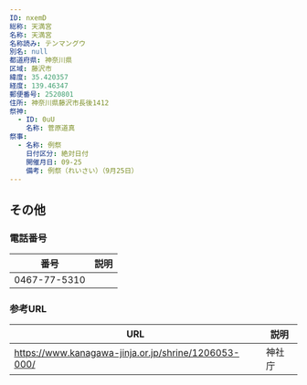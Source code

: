 ```yaml
---
ID: nxemD
総称: 天満宮
名称: 天満宮
名称読み: テンマングウ
別名: null
都道府県: 神奈川県
区域: 藤沢市
緯度: 35.420357
経度: 139.46347
郵便番号: 2520801
住所: 神奈川県藤沢市長後1412
祭神:
  - ID: 0uU
    名称: 菅原道真
祭事:
  - 名称: 例祭
    日付区分: 絶対日付
    開催月日: 09-25
    備考: 例祭（れいさい）（9月25日）
---
```


## その他

### 電話番号

| 番号         | 説明 |
| ------------ | ---- |
| 0467-77-5310 |      |

### 参考URL

| URL                                                  | 説明   |
| ---------------------------------------------------- | ------ |
| https://www.kanagawa-jinja.or.jp/shrine/1206053-000/ | 神社庁 |

